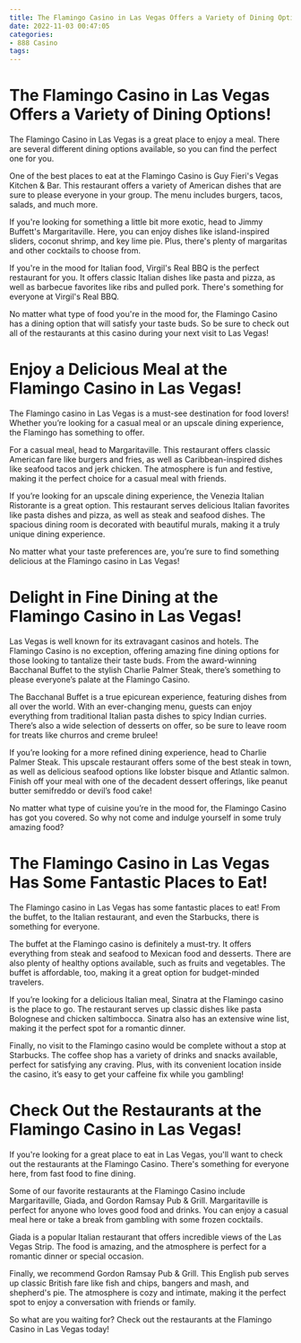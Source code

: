 ```yaml
---
title: The Flamingo Casino in Las Vegas Offers a Variety of Dining Options!
date: 2022-11-03 00:47:05
categories:
- 888 Casino
tags:
---
```



#  The Flamingo Casino in Las Vegas Offers a Variety of Dining Options!

The Flamingo Casino in Las Vegas is a great place to enjoy a meal. There are several different dining options available, so you can find the perfect one for you.

One of the best places to eat at the Flamingo Casino is Guy Fieri's Vegas Kitchen & Bar. This restaurant offers a variety of American dishes that are sure to please everyone in your group. The menu includes burgers, tacos, salads, and much more.

If you're looking for something a little bit more exotic, head to Jimmy Buffett's Margaritaville. Here, you can enjoy dishes like island-inspired sliders, coconut shrimp, and key lime pie. Plus, there's plenty of margaritas and other cocktails to choose from.

If you're in the mood for Italian food, Virgil's Real BBQ is the perfect restaurant for you. It offers classic Italian dishes like pasta and pizza, as well as barbecue favorites like ribs and pulled pork. There's something for everyone at Virgil's Real BBQ.

No matter what type of food you're in the mood for, the Flamingo Casino has a dining option that will satisfy your taste buds. So be sure to check out all of the restaurants at this casino during your next visit to Las Vegas!

#  Enjoy a Delicious Meal at the Flamingo Casino in Las Vegas!

The Flamingo casino in Las Vegas is a must-see destination for food lovers! Whether you’re looking for a casual meal or an upscale dining experience, the Flamingo has something to offer.

For a casual meal, head to Margaritaville. This restaurant offers classic American fare like burgers and fries, as well as Caribbean-inspired dishes like seafood tacos and jerk chicken. The atmosphere is fun and festive, making it the perfect choice for a casual meal with friends.

If you’re looking for an upscale dining experience, the Venezia Italian Ristorante is a great option. This restaurant serves delicious Italian favorites like pasta dishes and pizza, as well as steak and seafood dishes. The spacious dining room is decorated with beautiful murals, making it a truly unique dining experience.

No matter what your taste preferences are, you’re sure to find something delicious at the Flamingo casino in Las Vegas!

#  Delight in Fine Dining at the Flamingo Casino in Las Vegas!

Las Vegas is well known for its extravagant casinos and hotels. The Flamingo Casino is no exception, offering amazing fine dining options for those looking to tantalize their taste buds. From the award-winning Bacchanal Buffet to the stylish Charlie Palmer Steak, there’s something to please everyone’s palate at the Flamingo Casino.

The Bacchanal Buffet is a true epicurean experience, featuring dishes from all over the world. With an ever-changing menu, guests can enjoy everything from traditional Italian pasta dishes to spicy Indian curries. There’s also a wide selection of desserts on offer, so be sure to leave room for treats like churros and creme brulee!

If you’re looking for a more refined dining experience, head to Charlie Palmer Steak. This upscale restaurant offers some of the best steak in town, as well as delicious seafood options like lobster bisque and Atlantic salmon. Finish off your meal with one of the decadent dessert offerings, like peanut butter semifreddo or devil’s food cake!

No matter what type of cuisine you’re in the mood for, the Flamingo Casino has got you covered. So why not come and indulge yourself in some truly amazing food?

#  The Flamingo Casino in Las Vegas Has Some Fantastic Places to Eat!

The Flamingo casino in Las Vegas has some fantastic places to eat! From the buffet, to the Italian restaurant, and even the Starbucks, there is something for everyone.

The buffet at the Flamingo casino is definitely a must-try. It offers everything from steak and seafood to Mexican food and desserts. There are also plenty of healthy options available, such as fruits and vegetables. The buffet is affordable, too, making it a great option for budget-minded travelers.

If you’re looking for a delicious Italian meal, Sinatra at the Flamingo casino is the place to go. The restaurant serves up classic dishes like pasta Bolognese and chicken saltimbocca. Sinatra also has an extensive wine list, making it the perfect spot for a romantic dinner.

Finally, no visit to the Flamingo casino would be complete without a stop at Starbucks. The coffee shop has a variety of drinks and snacks available, perfect for satisfying any craving. Plus, with its convenient location inside the casino, it’s easy to get your caffeine fix while you gambling!

#  Check Out the Restaurants at the Flamingo Casino in Las Vegas!

If you're looking for a great place to eat in Las Vegas, you'll want to check out the restaurants at the Flamingo Casino. There's something for everyone here, from fast food to fine dining.

Some of our favorite restaurants at the Flamingo Casino include Margaritaville, Giada, and Gordon Ramsay Pub & Grill. Margaritaville is perfect for anyone who loves good food and drinks. You can enjoy a casual meal here or take a break from gambling with some frozen cocktails.

Giada is a popular Italian restaurant that offers incredible views of the Las Vegas Strip. The food is amazing, and the atmosphere is perfect for a romantic dinner or special occasion.

Finally, we recommend Gordon Ramsay Pub & Grill. This English pub serves up classic British fare like fish and chips, bangers and mash, and shepherd's pie. The atmosphere is cozy and intimate, making it the perfect spot to enjoy a conversation with friends or family.

So what are you waiting for? Check out the restaurants at the Flamingo Casino in Las Vegas today!